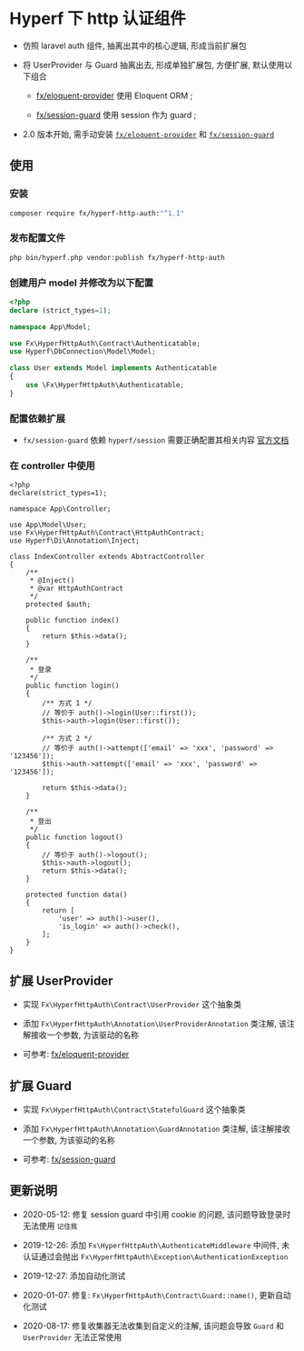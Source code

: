 # Hyperf 下 http 认证组件

- 仿照 laravel auth 组件, 抽离出其中的核心逻辑, 形成当前扩展包

- 将 UserProvider 与 Guard 抽离出去, 形成单独扩展包, 方便扩展, 默认使用以下组合

    * [fx/eloquent-provider](https://github.com/nfangxu/hyperf-auth-eloquent-provider) 使用 Eloquent ORM ;

    * [fx/session-guard](https://github.com/nfangxu/hyperf-auth-session-guard) 使用 session 作为 guard ;

- 2.0 版本开始, 需手动安装 [`fx/eloquent-provider`](https://github.com/nfangxu/hyperf-auth-eloquent-provider) 和 [`fx/session-guard`](https://github.com/nfangxu/hyperf-auth-session-guard)

## 使用
### 安装

```bash
composer require fx/hyperf-http-auth:"^1.1"
```

### 发布配置文件

```bash
php bin/hyperf.php vendor:publish fx/hyperf-http-auth
```

### 创建用户 model 并修改为以下配置

```php
<?php
declare (strict_types=1);

namespace App\Model;

use Fx\HyperfHttpAuth\Contract\Authenticatable;
use Hyperf\DbConnection\Model\Model;

class User extends Model implements Authenticatable
{
    use \Fx\HyperfHttpAuth\Authenticatable;
}
```

### 配置依赖扩展

- `fx/session-guard` 依赖 `hyperf/session` 需要正确配置其相关内容 [官方文档](https://hyperf.wiki/#/zh-cn/session?id=%e9%85%8d%e7%bd%ae)

### 在 controller 中使用

```
<?php
declare(strict_types=1);

namespace App\Controller;

use App\Model\User;
use Fx\HyperfHttpAuth\Contract\HttpAuthContract;
use Hyperf\Di\Annotation\Inject;

class IndexController extends AbstractController
{
    /**
     * @Inject()
     * @var HttpAuthContract
     */
    protected $auth;

    public function index()
    {
        return $this->data();
    }

    /**
     * 登录
     */
    public function login()
    {
        /** 方式 1 */
        // 等价于 auth()->login(User::first());
        $this->auth->login(User::first());

        /** 方式 2 */
        // 等价于 auth()->attempt(['email' => 'xxx', 'password' => '123456']);
        $this->auth->attempt(['email' => 'xxx', 'password' => '123456']);

        return $this->data();
    }

    /**
     * 登出
     */
    public function logout()
    {
        // 等价于 auth()->logout();
        $this->auth->logout();
        return $this->data();
    }

    protected function data()
    {
        return [
            'user' => auth()->user(),
            'is_login' => auth()->check(),
        ];
    }
}
```

## 扩展 UserProvider

- 实现 `Fx\HyperfHttpAuth\Contract\UserProvider` 这个抽象类

- 添加 `Fx\HyperfHttpAuth\Annotation\UserProviderAnnotation` 类注解, 该注解接收一个参数, 为该驱动的名称

- 可参考: [fx/eloquent-provider](https://github.com/nfangxu/hyperf-auth-eloquent-provider)


## 扩展 Guard

- 实现 `Fx\HyperfHttpAuth\Contract\StatefulGuard` 这个抽象类

- 添加 `Fx\HyperfHttpAuth\Annotation\GuardAnnotation` 类注解, 该注解接收一个参数, 为该驱动的名称

- 可参考: [fx/session-guard](https://github.com/nfangxu/hyperf-auth-session-guard)

## 更新说明

- 2020-05-12: 修复 session guard 中引用 cookie 的问题, 该问题导致登录时无法使用 `记住我`

- 2019-12-26: 添加 `Fx\HyperfHttpAuth\AuthenticateMiddleware` 中间件, 未认证通过会抛出 `Fx\HyperfHttpAuth\Exception\AuthenticationException`

- 2019-12-27: 添加自动化测试

- 2020-01-07: 修复: `Fx\HyperfHttpAuth\Contract\Guard::name()`, 更新自动化测试

- 2020-08-17: 修复收集器无法收集到自定义的注解, 该问题会导致 `Guard` 和 `UserProvider` 无法正常使用
